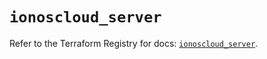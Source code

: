# `ionoscloud_server`

Refer to the Terraform Registry for docs: [`ionoscloud_server`](https://registry.terraform.io/providers/ionos-cloud/ionoscloud/6.5.2/docs/resources/server).

